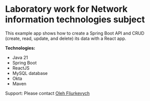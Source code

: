 # Laboratory work for Network information technologies subject
 
This example app shows how to create a Spring Boot API and CRUD (create, read, update, and delete) its data with a React app.

**Technologies:**

* Java 21
* Spring Boot
* ReactJS
* MySQL database
* Okta
* Maven

Support: Please contact [Oleh Fliurkevych](oleh.fliurkevych.mkisp.2024@lpnu.ua)
